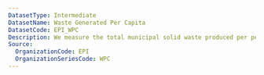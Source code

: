 ```yaml
---
DatasetType: Intermediate
DatasetName: Waste Generated Per Capita
DatasetCode: EPI_WPC
Description: We measure the total municipal solid waste produced per person each year.
Source:
  OrganizationCode: EPI
  OrganizationSeriesCode: WPC
---
```

